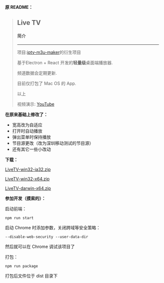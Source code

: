 **原 README：**

>## Live TV
>
>#### 简介
>---
>项目:[iptv-m3u-maker](https://github.com/EvilCult/iptv-m3u-maker)的衍生项目
>
>基于Electron + React 开发的**轻量级**桌面端播放器.
>
>频道数据会定期更新.
>
>目前仅打包了 Mac OS 的 App.
>
>以上
>
>视频演示: [YouTube](https://youtu.be/BhuYB4l3NUY)
>


**在原来基础上修改了：**

- 宽高改为自适应
- 打开时自动播放
- 弹出菜单时保持播放
- 节目源更改（改为深圳移动测试的节目源）
- 还有其它一些小改动


**下载：**

[LiveTV-win32-ia32.zip](https://github.com/Coande/iptv-m3u-player/releases/download/v1.0.2/LiveTV-win32-ia32.zip)

[LiveTV-win32-x64.zip](https://github.com/Coande/iptv-m3u-player/releases/download/v1.0.2/LiveTV-win32-x64.zip)

[LiveTV-darwin-x64.zip](https://github.com/Coande/iptv-m3u-player/releases/download/v1.0.2/LiveTV-darwin-x64.zip)


**参加开发（摸索的）：**

启动前端：
```
npm run start
```
启动 Chrome 时添加参数，关闭跨域等安全策略：
```
--disable-web-security --user-data-dir
```
然后就可以在 Chrome 调试该项目了

打包：
```
npm run package
```
打包后文件位于 dist 目录下
